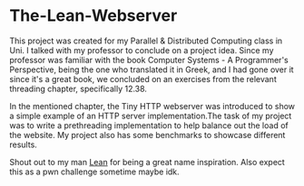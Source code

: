 # The-Lean-Webserver

This project was created for my Parallel & Distributed Computing class in Uni. I talked with my professor to conclude on a project idea. Since my professor was familiar with the book Computer Systems - A Programmer's Perspective, being the one who translated it in Greek, and I had gone over it since it's a great book, we concluded on an exercises from the relevant threading chapter, specifically 12.38.

In the mentioned chapter, the Tiny HTTP webserver was introduced to show a simple example of an HTTP server implementation.The task of my project was to write a prethreading implementation to help balance out the load of the website. My project also has some benchmarks to showcase different results.

Shout out to my man [Lean](https://github.com/TasosY2K) for being a great name inspiration. Also expect this as a pwn challenge sometime maybe idk.
